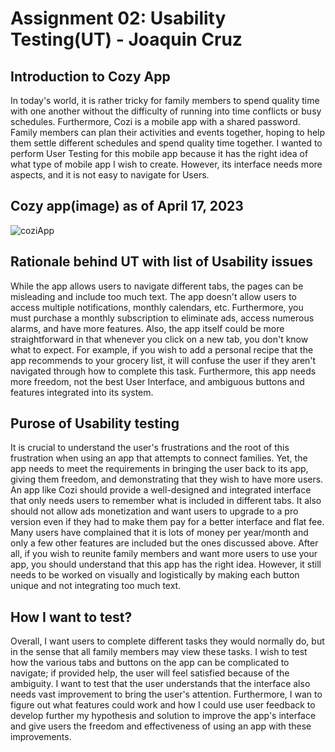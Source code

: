 # Assignment 02: Usability Testing(UT) - Joaquin Cruz 


## Introduction to Cozy App

In today's world, it is rather tricky for family members to spend quality time with one another without the difficulty of running into time conflicts or busy schedules. Furthermore, Cozi is a mobile app with a shared password. Family members can plan their activities and events together, hoping to help them settle different schedules and spend quality time together. I wanted to perform User Testing for this mobile app because it has the right idea of what type of mobile app I wish to create. However, its interface needs more aspects, and it is not easy to navigate for Users.

## Cozy app(image) as of April 17, 2023
![coziApp](https://user-images.githubusercontent.com/114783914/232684550-e8142189-a1e0-45b5-b81c-46c75a9b54bc.PNG)

## Rationale behind UT with list of Usability issues

While the app allows users to navigate different tabs, the pages can be misleading and include too much text. The app doesn't allow users to access multiple notifications, monthly calendars, etc. Furthermore, you must purchase a monthly subscription to eliminate ads, access numerous alarms, and have more features. Also, the app itself could be more straightforward in that whenever you click on a new tab, you don't know what to expect. For example, if you wish to add a personal recipe that the app recommends to your grocery list, it will confuse the user if they aren't navigated through how to complete this task. Furthermore, this app needs more freedom, not the best User Interface, and ambiguous buttons and features integrated into its system. 


## Purose of Usability testing

It is crucial to understand the user's frustrations and the root of this frustration when using an app that attempts to connect families. Yet, the app needs to meet the requirements in bringing the user back to its app, giving them freedom, and demonstrating that they wish to have more users. An app like Cozi should provide a well-designed and integrated interface that only needs users to remember what is included in different tabs. It also should not allow ads monetization and want users to upgrade to a pro version even if they had to make them pay for a better interface and flat fee. Many users have complained that it is lots of money per year/month and only a few other features are included but the ones discussed above. After all, if you wish to reunite family members and want more users to use your app, you should understand that this app has the right idea. However, it still needs to be worked on visually and logistically by making each button unique and not integrating too much text. 

## How I want to test?

Overall, I want users to complete different tasks they would normally do, but in the sense that all family members may view these tasks. I wish to test how the various tabs and buttons on the app can be complicated to navigate; if provided help, the user will feel satisfied because of the ambiguity. I want to test that the user understands that the interface also needs vast improvement to bring the user's attention. Furthermore, I wan to figure out what features could work and how I could use user feedback to develop further my hypothesis and solution to improve the app's interface and give users the freedom and effectiveness of using an app with these improvements. 
